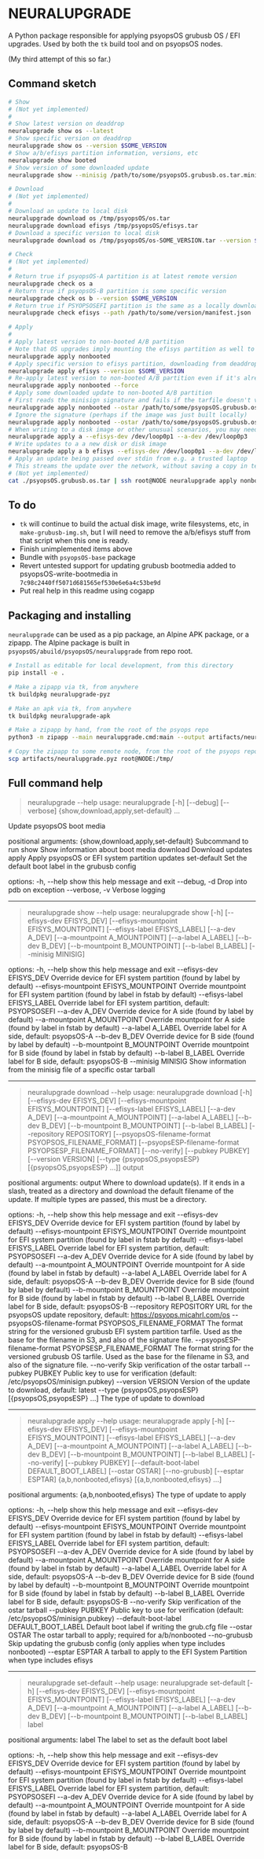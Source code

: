 # NEURALUPGRADE

A Python package responsible for
applying psyopsOS grubusb OS / EFI upgrades.
Used by both the `tk` build tool and on psyopsOS nodes.

(My third attempt of this so far.)

## Command sketch

```sh
# Show
# (Not yet implemented)
#
# Show latest version on deaddrop
neuralupgrade show os --latest
# Show specific version on deaddrop
neuralupgrade show os --version $SOME_VERSION
# Show a/b/efisys partition information, versions, etc
neuralupgrade show booted
# Show version of some downloaded update
neuralupgrade show --minisig /path/to/some/psyopsOS.grubusb.os.tar.minisig

# Download
# (Not yet implemented)
#
# Download an update to local disk
neuralupgrade download os /tmp/psyopsOS/os.tar
neuralupgrade download efisys /tmp/psyopsOS/efisys.tar
# Download a specific version to local disk
neuralupgrade download os /tmp/psyopsOS/os-SOME_VERSION.tar --version $SOME_VERSION

# Check
# (Not yet implemented)
#
# Return true if psyopsOS-A partition is at latest remote version
neuralupgrade check os a
# Return true if psyopsOS-B partition is some specific version
neuralupgrade check os b --version $SOME_VERSION
# Return true if PSYOPSOSEFI partition is the same as a locally downloaded updated
neuralupgrade check efisys --path /path/to/some/version/manifest.json

# Apply
#
# Apply latest version to non-booted A/B partition
# Note that OS upgrades imply mounting the efisys partition as well to update the grub config.
neuralupgrade apply nonbooted
# Apply specific version to efisys partition, downloading from deaddrop
neuralupgrade apply efisys --version $SOME_VERSION
# Re-apply latest version to non-booted A/B partition even if it's already present
neuralupgrade apply nonbooted --force
# Apply some downloaded update to non-booted A/B partition
# First reads the minisign signature and fails if the tarfile doesn't verify
neuralupgrade apply nonbooted --ostar /path/to/some/psyopsOS.grubusb.os.tar
# Ignore the signature (perhaps if the image was just built locally)
neuralupgrade apply nonbooted --ostar /path/to/some/psyopsOS.grubusb.os.tar --no-verify
# When writing to a disk image or other unusual scenarios, you may need to pass explicit A/B sides and device names
neuralupgrade apply a --efisys-dev /dev/loop0p1 --a-dev /dev/loop0p3
# Write updates to a a new disk or disk image
neuralupgrade apply a b efisys --efisys-dev /dev/loop0p1 --a-dev /dev/loop0p3 --b-dev /dev/loop0p4 --ostar /path/to/psyopsOS.grubusb.os.tar --efisys-tar /path/to/efisys.tar
# Apply an update being passed over stdin from e.g. a trusted laptop
# This streams the update over the network, without saving a copy in temp storage first
# (Not yet implemented)
cat ./psyopsOS.grubusb.os.tar | ssh root@NODE neuralupgrade apply nonbooted --no-verify
```

## To do

- `tk` will continue to build the actual disk image, write filesystems, etc, in `make-grubusb-img.sh`,
  but I will need to remove the a/b/efisys stuff from that script when this one is ready.
- Finish unimplemented items above
- Bundle with `psyopsOS-base` package
- Revert untested support for updating grubusb bootmedia added to psyopsOS-write-bootmedia in `7c98c2440ff5071d681565ef530e6e6a4c53be9d`
- Put real help in this readme using cogapp

## Packaging and installing

`neuralupgrade` can be used as a pip package, an Alpine APK package, or a zipapp.
The Alpine package is built in `psyopsOS/abuild/psyopsOS/neuralupgrade` from repo root.

```sh
# Install as editable for local development, from this directory
pip install -e .

# Make a zipapp via tk, from anywhere
tk buildpkg neuralupgrade-pyz

# Make an apk via tk, from anywhere
tk buildpkg neuralupgrade-apk

# Make a zipapp by hand, from the root of the psyops repo
python3 -m zipapp --main neuralupgrade.cmd:main --output artifacts/neuralupgrade.pyz --python "/usr/bin/env python3" psyopsOS/neuralupgrade/src

# Copy the zipapp to some remote node, from the root of the psyops repo
scp artifacts/neuralupgrade.pyz root@NODE:/tmp/
```

## Full command help


<!--[[[cog
#
# This section is generated with cog
# Run `cog -r readme.md` and it will overwrite the help output below with the latest.
# Or, run `tk cog` and it will run `cog` on this file and any others it knows about.
#

import cog
from neuralupgrade.cmd import get_argparse_help_string, getparser
cog.outl(get_argparse_help_string("neuralupgrade", getparser(prog="neuralupgrade")))
]]]-->
> neuralupgrade --help
usage: neuralupgrade [-h] [--debug] [--verbose]
                     {show,download,apply,set-default} ...

Update psyopsOS boot media

positional arguments:
  {show,download,apply,set-default}
                        Subcommand to run
    show                Show information about boot media
    download            Download updates
    apply               Apply psyopsOS or EFI system partition updates
    set-default         Set the default boot label in the grubusb config

options:
  -h, --help            show this help message and exit
  --debug, -d           Drop into pdb on exception
  --verbose, -v         Verbose logging

________________________________________________________________________

> neuralupgrade show --help
usage: neuralupgrade show [-h] [--efisys-dev EFISYS_DEV]
                          [--efisys-mountpoint EFISYS_MOUNTPOINT]
                          [--efisys-label EFISYS_LABEL] [--a-dev A_DEV]
                          [--a-mountpoint A_MOUNTPOINT] [--a-label A_LABEL]
                          [--b-dev B_DEV] [--b-mountpoint B_MOUNTPOINT]
                          [--b-label B_LABEL] [--minisig MINISIG]

options:
  -h, --help            show this help message and exit
  --efisys-dev EFISYS_DEV
                        Override device for EFI system partition (found by label
                        by default)
  --efisys-mountpoint EFISYS_MOUNTPOINT
                        Override mountpoint for EFI system partition (found by
                        label in fstab by default)
  --efisys-label EFISYS_LABEL
                        Override label for EFI system partition, default:
                        PSYOPSOSEFI
  --a-dev A_DEV         Override device for A side (found by label by default)
  --a-mountpoint A_MOUNTPOINT
                        Override mountpoint for A side (found by label in fstab
                        by default)
  --a-label A_LABEL     Override label for A side, default: psyopsOS-A
  --b-dev B_DEV         Override device for B side (found by label by default)
  --b-mountpoint B_MOUNTPOINT
                        Override mountpoint for B side (found by label in fstab
                        by default)
  --b-label B_LABEL     Override label for B side, default: psyopsOS-B
  --minisig MINISIG     Show information from the minisig file of a specific
                        ostar tarball

________________________________________________________________________

> neuralupgrade download --help
usage: neuralupgrade download [-h] [--efisys-dev EFISYS_DEV]
                              [--efisys-mountpoint EFISYS_MOUNTPOINT]
                              [--efisys-label EFISYS_LABEL] [--a-dev A_DEV]
                              [--a-mountpoint A_MOUNTPOINT] [--a-label A_LABEL]
                              [--b-dev B_DEV] [--b-mountpoint B_MOUNTPOINT]
                              [--b-label B_LABEL] [--repository REPOSITORY]
                              [--psyopsOS-filename-format PSYOPSOS_FILENAME_FORMAT]
                              [--psyopsESP-filename-format PSYOPSESP_FILENAME_FORMAT]
                              [--no-verify] [--pubkey PUBKEY]
                              [--version VERSION]
                              [--type {psyopsOS,psyopsESP} [{psyopsOS,psyopsESP} ...]]
                              output

positional arguments:
  output                Where to download update(s). If it ends in a slash,
                        treated as a directory and download the default filename
                        of the update. If multiple types are passed, this must
                        be a directory.

options:
  -h, --help            show this help message and exit
  --efisys-dev EFISYS_DEV
                        Override device for EFI system partition (found by label
                        by default)
  --efisys-mountpoint EFISYS_MOUNTPOINT
                        Override mountpoint for EFI system partition (found by
                        label in fstab by default)
  --efisys-label EFISYS_LABEL
                        Override label for EFI system partition, default:
                        PSYOPSOSEFI
  --a-dev A_DEV         Override device for A side (found by label by default)
  --a-mountpoint A_MOUNTPOINT
                        Override mountpoint for A side (found by label in fstab
                        by default)
  --a-label A_LABEL     Override label for A side, default: psyopsOS-A
  --b-dev B_DEV         Override device for B side (found by label by default)
  --b-mountpoint B_MOUNTPOINT
                        Override mountpoint for B side (found by label in fstab
                        by default)
  --b-label B_LABEL     Override label for B side, default: psyopsOS-B
  --repository REPOSITORY
                        URL for the psyopsOS update repository, default:
                        https://psyops.micahrl.com/os
  --psyopsOS-filename-format PSYOPSOS_FILENAME_FORMAT
                        The format string for the versioned grubusb EFI system
                        partition tarfile. Used as the base for the filename in
                        S3, and also of the signature file.
  --psyopsESP-filename-format PSYOPSESP_FILENAME_FORMAT
                        The format string for the versioned grubusb OS tarfile.
                        Used as the base for the filename in S3, and also of the
                        signature file.
  --no-verify           Skip verification of the ostar tarball
  --pubkey PUBKEY       Public key to use for verification (default:
                        /etc/psyopsOS/minisign.pubkey)
  --version VERSION     Version of the update to download, default: latest
  --type {psyopsOS,psyopsESP} [{psyopsOS,psyopsESP} ...]
                        The type of update to download

________________________________________________________________________

> neuralupgrade apply --help
usage: neuralupgrade apply [-h] [--efisys-dev EFISYS_DEV]
                           [--efisys-mountpoint EFISYS_MOUNTPOINT]
                           [--efisys-label EFISYS_LABEL] [--a-dev A_DEV]
                           [--a-mountpoint A_MOUNTPOINT] [--a-label A_LABEL]
                           [--b-dev B_DEV] [--b-mountpoint B_MOUNTPOINT]
                           [--b-label B_LABEL] [--no-verify] [--pubkey PUBKEY]
                           [--default-boot-label DEFAULT_BOOT_LABEL]
                           [--ostar OSTAR] [--no-grubusb] [--esptar ESPTAR]
                           {a,b,nonbooted,efisys} [{a,b,nonbooted,efisys} ...]

positional arguments:
  {a,b,nonbooted,efisys}
                        The type of update to apply

options:
  -h, --help            show this help message and exit
  --efisys-dev EFISYS_DEV
                        Override device for EFI system partition (found by label
                        by default)
  --efisys-mountpoint EFISYS_MOUNTPOINT
                        Override mountpoint for EFI system partition (found by
                        label in fstab by default)
  --efisys-label EFISYS_LABEL
                        Override label for EFI system partition, default:
                        PSYOPSOSEFI
  --a-dev A_DEV         Override device for A side (found by label by default)
  --a-mountpoint A_MOUNTPOINT
                        Override mountpoint for A side (found by label in fstab
                        by default)
  --a-label A_LABEL     Override label for A side, default: psyopsOS-A
  --b-dev B_DEV         Override device for B side (found by label by default)
  --b-mountpoint B_MOUNTPOINT
                        Override mountpoint for B side (found by label in fstab
                        by default)
  --b-label B_LABEL     Override label for B side, default: psyopsOS-B
  --no-verify           Skip verification of the ostar tarball
  --pubkey PUBKEY       Public key to use for verification (default:
                        /etc/psyopsOS/minisign.pubkey)
  --default-boot-label DEFAULT_BOOT_LABEL
                        Default boot label if writing the grub.cfg file
  --ostar OSTAR         The ostar tarball to apply; required for a/b/nonbooted
  --no-grubusb          Skip updating the grubusb config (only applies when type
                        includes nonbooted)
  --esptar ESPTAR       A tarball to apply to the EFI System Partition when type
                        includes efisys

________________________________________________________________________

> neuralupgrade set-default --help
usage: neuralupgrade set-default [-h] [--efisys-dev EFISYS_DEV]
                                 [--efisys-mountpoint EFISYS_MOUNTPOINT]
                                 [--efisys-label EFISYS_LABEL] [--a-dev A_DEV]
                                 [--a-mountpoint A_MOUNTPOINT]
                                 [--a-label A_LABEL] [--b-dev B_DEV]
                                 [--b-mountpoint B_MOUNTPOINT]
                                 [--b-label B_LABEL]
                                 label

positional arguments:
  label                 The label to set as the default boot label

options:
  -h, --help            show this help message and exit
  --efisys-dev EFISYS_DEV
                        Override device for EFI system partition (found by label
                        by default)
  --efisys-mountpoint EFISYS_MOUNTPOINT
                        Override mountpoint for EFI system partition (found by
                        label in fstab by default)
  --efisys-label EFISYS_LABEL
                        Override label for EFI system partition, default:
                        PSYOPSOSEFI
  --a-dev A_DEV         Override device for A side (found by label by default)
  --a-mountpoint A_MOUNTPOINT
                        Override mountpoint for A side (found by label in fstab
                        by default)
  --a-label A_LABEL     Override label for A side, default: psyopsOS-A
  --b-dev B_DEV         Override device for B side (found by label by default)
  --b-mountpoint B_MOUNTPOINT
                        Override mountpoint for B side (found by label in fstab
                        by default)
  --b-label B_LABEL     Override label for B side, default: psyopsOS-B

<!--[[[end]]]-->
